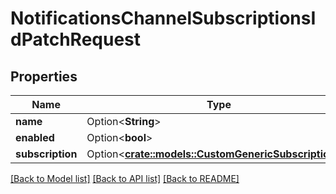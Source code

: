 # NotificationsChannelSubscriptionsIdPatchRequest

## Properties

Name | Type | Description | Notes
------------ | ------------- | ------------- | -------------
**name** | Option<**String**> |  | [optional]
**enabled** | Option<**bool**> |  | [optional]
**subscription** | Option<[**crate::models::CustomGenericSubscriptionIn**](CustomGenericSubscriptionIn.md)> |  | [optional]

[[Back to Model list]](../README.md#documentation-for-models) [[Back to API list]](../README.md#documentation-for-api-endpoints) [[Back to README]](../README.md)


